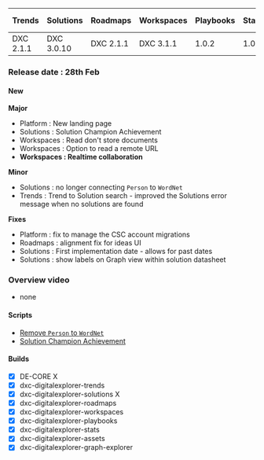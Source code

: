 
Trends|Solutions|Roadmaps|Workspaces|Playbooks|Stats|Landing Page|Explorer
|----|----|----|----|----|---|---|---
|DXC 2.1.1|DXC 3.0.10|DXC 2.1.1|DXC 3.1.1|1.0.2|1.0.2|1.0.1|-

### Release date : 28th Feb

#### New
**Major** 
- Platform : New landing page
- Solutions : Solution Champion Achievement
- Workspaces : Read don't store documents 
- Workspaces : Option to read a remote URL
- **Workspaces : Realtime collaboration**


**Minor**
- Solutions : no longer connecting `Person` to `WordNet`
- Trends : Trend to Solution search - improved the Solutions error message when no solutions are found

**Fixes**
- Platform : fix to manage the CSC account migrations 
- Roadmaps : alignment fix for ideas UI
- Solutions : First implementation date - allows for past dates
- Solutions : show labels on Graph view within solution datasheet


### Overview video 
- none

#### Scripts

- [Remove `Person` to `WordNet`](BackendReleaseScripts/RemovePersonfromWordNet.md)
- [Solution Champion Achievement](SolutionChampion.md)

#### Builds

- [x] DE-CORE X
- [x] dxc-digitalexplorer-trends 
- [x] dxc-digitalexplorer-solutions X
- [x] dxc-digitalexplorer-roadmaps
- [x] dxc-digitalexplorer-workspaces 
- [x] dxc-digitalexplorer-playbooks 
- [x] dxc-digitalexplorer-stats 
- [x] dxc-digitalexplorer-assets 
- [x] dxc-digitalexplorer-graph-explorer